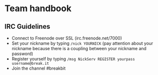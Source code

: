 # Team handbook

## IRC Guidelines

* Connect to Freenode over SSL (irc.freenode.net/7000)
* Set your nickname by typing `/nick YOURNICK` (pay attention about your nickname because there is a coupling between your nickname and password)
* Register yourself by typing `/msg NickServ REGISTER yourpass username@break.it` 
* Join the channel #breakbit
